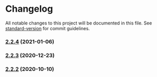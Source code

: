 # Changelog

All notable changes to this project will be documented in this file. See [standard-version](https://github.com/conventional-changelog/standard-version) for commit guidelines.

### [2.2.4](https://github.com/BlackGlory/internet-number/compare/v2.2.3...v2.2.4) (2021-01-06)

### [2.2.3](https://github.com/BlackGlory/internet-number/compare/v2.2.2...v2.2.3) (2020-12-23)

### [2.2.2](https://github.com/BlackGlory/internet-number/compare/v2.2.1...v2.2.2) (2020-10-10)
